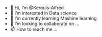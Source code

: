- 👋 Hi, I’m @Kerouls-Alfred
- 👀 I’m interested in Data science
- 🌱 I’m currently learning Mashine learning
- 💞️ I’m looking to collaborate on ...
- 📫 How to reach me ...

<!---
Kerouls-Alfred/Kerouls-Alfred is a ✨ special ✨ repository because its `README.md` (this file) appears on your GitHub profile.
You can click the Preview link to take a look at your changes.
--->
